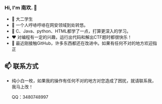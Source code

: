 ### Hi, I'm 南欢. 👋

- 🔭 大二学生
- 🌱 一个人哼哧哼哧在网安领域到处转悠。 
- 🤔 C、Java、python、HTML都学了一点，打算更深入的学习。
- ❤️ 对编程有一定的兴趣，运行出代码和解出CTF题时都很快乐！
- 💬  最近刚接触GitHub，许多东西都还在改进中。如果有任何不对的地方欢迎指正

## 📫 联系方式
* 纯小白一枚，如果我的操作有任何不对的地方对您造成了困扰，就请联系我，我马上改！

  QQ：3480748997
